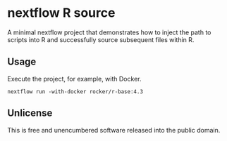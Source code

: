# nextflow R source

A minimal nextflow project that demonstrates how to inject the path to scripts
into R and successfully source subsequent files within R.

## Usage

Execute the project, for example, with Docker.

```shell
nextflow run -with-docker rocker/r-base:4.3
```

## Unlicense

This is free and unencumbered software released into the public domain.
